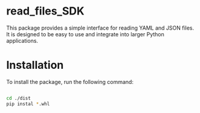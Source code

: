 # read_files_SDK
This package provides a simple interface for reading YAML and JSON files. It is designed to be easy to use and integrate into larger Python applications.

# Installation
To install the package, run the following command:
```bash

cd ./dist
pip instal *.whl
```